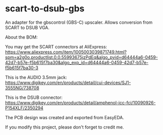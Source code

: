 # scart-to-dsub-gbs
An adapter for the gbscontrol (GBS-C) upscaler. Allows conversion from SCART to DSUB VGA.

About the BOM:

You may get the SCART connectors at AliExpress: https://www.aliexpress.com/item/1005003039871749.html?spm=a2g0o.productlist.0.0.55993675jzPdEq&algo_pvid=d64444a6-0459-42d7-b57e-f5b615f7ba30&algo_exp_id=d64444a6-0459-42d7-b57e-f5b615f7ba30-3

This is the AUDIO 3.5mm jack: https://www.digikey.com/en/products/detail/cui-devices/SJ1-3555NG/738708

This is the DSUB connector: https://www.digikey.com/en/products/detail/amphenol-icc-fci/10090926-P154XLF/2350294

The PCB design was created and exported from EasyEDA.

If you modify this project, please don't forget to credit me.
